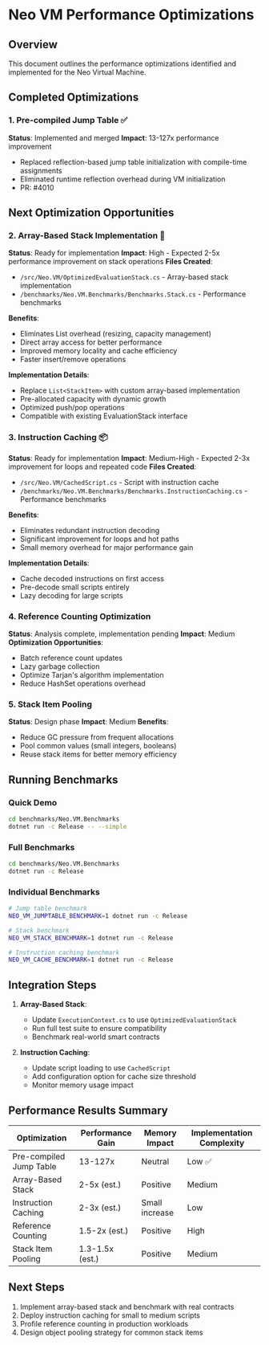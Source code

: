 # Neo VM Performance Optimizations

## Overview
This document outlines the performance optimizations identified and implemented for the Neo Virtual Machine.

## Completed Optimizations

### 1. Pre-compiled Jump Table ✅
**Status**: Implemented and merged
**Impact**: 13-127x performance improvement
- Replaced reflection-based jump table initialization with compile-time assignments
- Eliminated runtime reflection overhead during VM initialization
- PR: #4010

## Next Optimization Opportunities

### 2. Array-Based Stack Implementation 🚀
**Status**: Ready for implementation
**Impact**: High - Expected 2-5x performance improvement on stack operations
**Files Created**:
- `/src/Neo.VM/OptimizedEvaluationStack.cs` - Array-based stack implementation
- `/benchmarks/Neo.VM.Benchmarks/Benchmarks.Stack.cs` - Performance benchmarks

**Benefits**:
- Eliminates List<T> overhead (resizing, capacity management)
- Direct array access for better performance
- Improved memory locality and cache efficiency
- Faster insert/remove operations

**Implementation Details**:
- Replace `List<StackItem>` with custom array-based implementation
- Pre-allocated capacity with dynamic growth
- Optimized push/pop operations
- Compatible with existing EvaluationStack interface

### 3. Instruction Caching 📦
**Status**: Ready for implementation
**Impact**: Medium-High - Expected 2-3x improvement for loops and repeated code
**Files Created**:
- `/src/Neo.VM/CachedScript.cs` - Script with instruction cache
- `/benchmarks/Neo.VM.Benchmarks/Benchmarks.InstructionCaching.cs` - Performance benchmarks

**Benefits**:
- Eliminates redundant instruction decoding
- Significant improvement for loops and hot paths
- Small memory overhead for major performance gain

**Implementation Details**:
- Cache decoded instructions on first access
- Pre-decode small scripts entirely
- Lazy decoding for large scripts

### 4. Reference Counting Optimization
**Status**: Analysis complete, implementation pending
**Impact**: Medium
**Optimization Opportunities**:
- Batch reference count updates
- Lazy garbage collection
- Optimize Tarjan's algorithm implementation
- Reduce HashSet operations overhead

### 5. Stack Item Pooling
**Status**: Design phase
**Impact**: Medium
**Benefits**:
- Reduce GC pressure from frequent allocations
- Pool common values (small integers, booleans)
- Reuse stack items for better memory efficiency

## Running Benchmarks

### Quick Demo
```bash
cd benchmarks/Neo.VM.Benchmarks
dotnet run -c Release -- --simple
```

### Full Benchmarks
```bash
cd benchmarks/Neo.VM.Benchmarks
dotnet run -c Release
```

### Individual Benchmarks
```bash
# Jump table benchmark
NEO_VM_JUMPTABLE_BENCHMARK=1 dotnet run -c Release

# Stack benchmark
NEO_VM_STACK_BENCHMARK=1 dotnet run -c Release

# Instruction caching benchmark
NEO_VM_CACHE_BENCHMARK=1 dotnet run -c Release
```

## Integration Steps

1. **Array-Based Stack**:
   - Update `ExecutionContext.cs` to use `OptimizedEvaluationStack`
   - Run full test suite to ensure compatibility
   - Benchmark real-world smart contracts

2. **Instruction Caching**:
   - Update script loading to use `CachedScript`
   - Add configuration option for cache size threshold
   - Monitor memory usage impact

## Performance Results Summary

| Optimization | Performance Gain | Memory Impact | Implementation Complexity |
|--------------|-----------------|---------------|--------------------------|
| Pre-compiled Jump Table | 13-127x | Neutral | Low ✅ |
| Array-Based Stack | 2-5x (est.) | Positive | Medium |
| Instruction Caching | 2-3x (est.) | Small increase | Low |
| Reference Counting | 1.5-2x (est.) | Positive | High |
| Stack Item Pooling | 1.3-1.5x (est.) | Positive | Medium |

## Next Steps

1. Implement array-based stack and benchmark with real contracts
2. Deploy instruction caching for small to medium scripts
3. Profile reference counting in production workloads
4. Design object pooling strategy for common stack items
